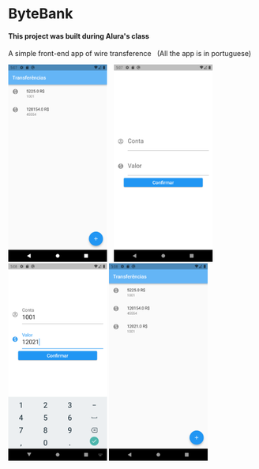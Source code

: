 # ByteBank 

<h4>This project was built during Alura's class</h4>

  <p> A simple front-end app of wire  transference &nbsp (All the app is in portuguese)</p>
<div style= "display:inline-block">
  <img style="width: 200px; height: 400px" src="ScreenShots/Screenshot_1634760473.png">
  <img style="width: 200px; height: 400px; margin-left:10px"src="ScreenShots/Screenshot_1634760470.png">
</div>

<div style= "display:inline-block">
  <img style="width: 200px; height: 400px" src="ScreenShots/Screenshot_1634760482.png">
  <img style="width: 200px; height: 400px margin-left:10px" src="ScreenShots/Screenshot_1634760489.png">
</div>
